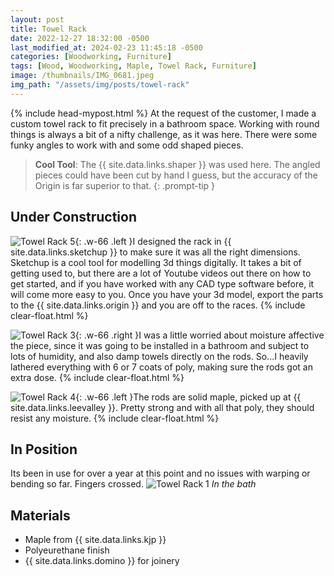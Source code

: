```yaml
---
layout: post
title: Towel Rack
date: 2022-12-27 18:32:00 -0500
last_modified_at: 2024-02-23 11:45:18 -0500
categories: [Woodworking, Furniture]
tags: [Wood, Woodworking, Maple, Towel Rack, Furniture]
image: /thumbnails/IMG_0681.jpeg
img_path: "/assets/img/posts/towel-rack"
---
```

{% include head-mypost.html %}
At the request of the customer, I made a custom towel rack to fit precisely in a bathroom space. Working with round things is always a bit of a nifty challenge, as it was here. There were some funky angles to work with and some odd shaped pieces.

> **Cool Tool**: The {{ site.data.links.shaper }} was used here. The angled pieces could have been cut by hand I guess, but the accuracy of the Origin is far superior to that.
{: .prompt-tip }

## Under Construction

![Towel Rack 5][Towel Rack 5]{: .w-66 .left }I designed the rack in {{ site.data.links.sketchup }} to make sure it was all the right dimensions. Sketchup is a cool tool for modelling 3d things digitally. It takes a bit of getting used to, but there are a lot of Youtube videos out there on how to get started, and if you have worked with any CAD type software before, it will come more easy to you. Once you have your 3d model, export the parts to the {{ site.data.links.origin }} and you are off to the races.
{% include clear-float.html %}

![Towel Rack 3][Towel Rack 3]{: .w-66 .right }I was a little worried about moisture affective the piece, since it was going to be installed in a bathroom and subject to lots of humidity, and also damp towels directly on the rods. So...I heavily lathered everything with 6 or 7 coats of poly, making sure the rods got an extra dose.
{% include clear-float.html %}

![Towel Rack 4][Towel Rack 4]{: .w-66 .left }The rods are solid maple, picked up at {{ site.data.links.leevalley }}.  Pretty strong and with all that poly, they should resist any moisture.
{% include clear-float.html %}

## In Position

Its been in use for over a year at this point and no issues with warping or bending so far.  Fingers crossed.
![Towel Rack 1][Towel Rack 1]
_In the bath_

## Materials

- Maple from {{ site.data.links.kjp }}
- Polyeurethane finish
- {{ site.data.links.domino }} for joinery

[Towel Rack 1]: IMG_0681.jpeg
[Towel Rack 3]: IMG_0677.jpeg
[Towel Rack 4]: IMG_0678.jpeg
[Towel Rack 5]: towel-rack-sketchup.jpeg

